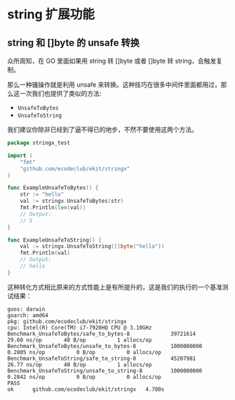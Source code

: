 # string 扩展功能

## string 和 []byte 的 unsafe 转换
众所周知，在 GO 里面如果用 string 转 []byte 或者 []byte 转 string，会触发复制。

那么一种骚操作就是利用 unsafe 来转换。这种技巧在很多中间件里面都用过，那么这一次我们也提供了类似的方法:
- `UnsafeToBytes`
- `UnsafeToString`

我们建议你除非已经到了逼不得已的地步，不然不要使用这两个方法。

```go
package stringx_test

import (
	"fmt"
	"github.com/ecodeclub/ekit/stringx"
)

func ExampleUnsafeToBytes() {
	str := "hello"
	val := stringx.UnsafeToBytes(str)
	fmt.Println(len(val))
	// Output:
	// 5
}

func ExampleUnsafeToString() {
	val := stringx.UnsafeToString([]byte("hello"))
	fmt.Println(val)
	// Output:
	// hello
}
```
这种转化方式相比原来的方式性能上是有所提升的，这是我们的执行的一个基准测试结果：
```shell
goos: darwin
goarch: amd64
pkg: github.com/ecodeclub/ekit/stringx
cpu: Intel(R) Core(TM) i7-7920HQ CPU @ 3.10GHz
Benchmark_UnsafeToBytes/safe_to_bytes-8         	39721614	        29.60 ns/op	      48 B/op	       1 allocs/op
Benchmark_UnsafeToBytes/unsafe_to_bytes-8       	1000000000	         0.2805 ns/op	       0 B/op	       0 allocs/op
Benchmark_UnsafeToString/safe_to_string-8       	45207981	        26.77 ns/op	      48 B/op	       1 allocs/op
Benchmark_UnsafeToString/unsafe_to_string-8     	1000000000	         0.2842 ns/op	       0 B/op	       0 allocs/op
PASS
ok  	github.com/ecodeclub/ekit/stringx	4.780s
```